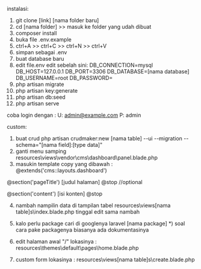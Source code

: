 instalasi:
1. git clone [link] [nama folder baru]
2. cd [nama folder] >> masuk ke folder yang udah dibuat
3. composer install
4. buka file .env.example
5. ctrl+A >> ctrl+C >> ctrl+N >> ctrl+V 
6. simpan sebagai .env
7. buat database baru
8. edit file.env
edit sebelah sini:
DB_CONNECTION=mysql
DB_HOST=127.0.0.1
DB_PORT=3306
DB_DATABASE=[nama database]
DB_USERNAME=root
DB_PASSWORD=
9. php artisan migrate
10. php artisan key:generate
11. php artisan db:seed
12. php artisan serve

coba login dengan :
U: admin@example.com
P: admin


custom:
1. buat crud
php artisan crudmaker:new [nama table] --ui --migration --schema="[nama field]:[type data]"
2. ganti menu samping
resources\views\vendor\cms\dashboard\panel.blade.php
3. masukin template
copy yang dibawah :
@extends('cms::layouts.dashboard')

@section('pageTitle') [judul halaman] @stop //optional

@section('content')
[isi konten]
@stop

4. nambah nampilin data di tampilan tabel
resources\views\[nama table]s\index.blade.php
tinggal edit <th> </th> sama nambah <td></td> 

5. kalo perlu package cari di googlenya
laravel [nama package]
*) soal cara pake packagenya biasanya ada dokumentasinya

6. edit halaman awal "/"
lokasinya : resources\themes\default\pages\home.blade.php

7. custom form
lokasinya : resources\views\[nama table]s\create.blade.php
